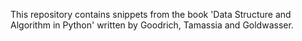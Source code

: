 This repository contains snippets from the book 'Data Structure and Algorithm in Python' written by Goodrich, Tamassia and Goldwasser.
